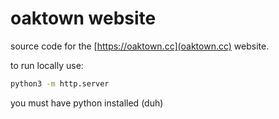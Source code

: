 # oaktown website
source code for the [https://oaktown.cc](oaktown.cc) website.

to run locally use:
```sh
python3 -m http.server
```
you must have python installed (duh)

